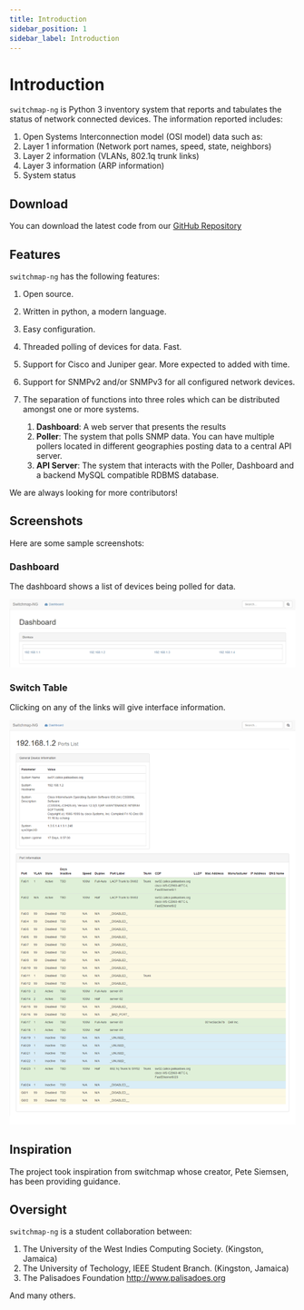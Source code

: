 ```yaml
---
title: Introduction
sidebar_position: 1
sidebar_label: Introduction
---
```

# Introduction

`switchmap-ng` is Python 3 inventory system that reports and tabulates
the status of network connected devices. The information reported
includes:

1. Open Systems Interconnection model (OSI model) data such as:
2. Layer 1 information (Network port names, speed, state, neighbors)
3. Layer 2 information (VLANs, 802.1q trunk links)
4. Layer 3 information (ARP information)
5. System status

## Download

You can download the latest code from our [GitHub
Repository](https://github.com/PalisadoesFoundation/switchmap-ng)

## Features

`switchmap-ng` has the following features:

1. Open source.

2. Written in python, a modern language.

3. Easy configuration.

4. Threaded polling of devices for data. Fast.

5. Support for Cisco and Juniper gear. More expected to added with
    time.

6. Support for SNMPv2 and/or SNMPv3 for all configured network devices.

7. The separation of functions into three roles which can be distributed amongst one or more systems.
    1. **Dashboard**: A web server that presents the results
    2. **Poller**: The system that polls SNMP data. You can have
        multiple pollers located in different geographies posting
        data to a central API server.
    3. **API Server**: The system that interacts with the Poller,
        Dashboard and a backend MySQL compatible RDBMS database.

We are always looking for more contributors!

## Screenshots

Here are some sample screenshots:

### Dashboard

The dashboard shows a list of devices being polled for data.

![image](../src/img/screenshots/switchmap-ng-dashboard.jpg)

### Switch Table

Clicking on any of the links will give interface information.

![image](../src/img/screenshots/switchmap-ng-table.jpg)

## Inspiration

The project took inspiration from switchmap whose creator, Pete Siemsen,
has been providing guidance.

## Oversight

`switchmap-ng` is a student collaboration between:

1. The University of the West Indies Computing Society. (Kingston,
    Jamaica)
2. The University of Techology, IEEE Student Branch. (Kingston,
    Jamaica)
3. The Palisadoes Foundation http://www.palisadoes.org

And many others.
